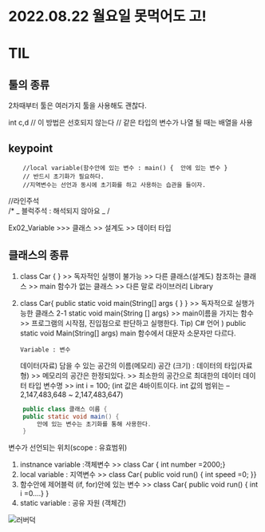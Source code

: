 # 2022.08.22 월요일 못먹어도 고!

# TIL

## 툴의 종류

2차때부터 툴은 여러가지 툴을 사용해도 괜찮다.

int c,d // 이 방법은 선호되지 않는다
// 같은 타입의 변수가 나열 될 때는 배열을 사용

## keypoint

    	//local variable(함수안에 있는 변수 : main() {  안에 있는 변수 }
    	// 반드시 초기화가 필요하다.
        //지역변수는 선언과 동시에 초기화를 하고 사용하는 습관을 들이자.

//라인주석  
 /\*
_ 블럭주석 : 해석되지 않아요
_ /

Ex02_Variable >>> 클래스 >> 설계도 >> 데이터 타입

## 클래스의 종류

1.  class Car { } >> 독자적인 실행이 불가능 >> 다른 클래스(설계도) 참조하는 클래스 >> main 함수가 없는 클래스 >>
    다른 말로 라이브러리 Library
2.  class Car{ public static void main(String[] args { } } >> 독자적으로 실행가능한 클래스
    2-1 static void main{String [] args} >> main이름을 가지는 함수 >> 프로그램의 시작점, 진입점으로 판단하고 실행한다.
    Tip)
    C# 언어 ) public static void Main(String[] args) main 함수에서 대문자 소문자만 다르다.

        Variable : 변수

    데이터(자료) 담을 수 있는 공간의 이름(메모리)
    공간 (크기) : 데이터의 타입(자료형) >> 메모리의 공간은 한정되있다. >> 최소한의 공간으로 최대한의 데이터
    데이터 타입 변수명 >> int i = 100; (int 값은 4바이트이다. int 값의 범위는 –2,147,483,648 ~ 2,147,483,647)

```java
	public class 클래스 이름 {
	public static void main() {
		안에 있는 변수는 초기화를 통해 사용한다.
	}
```

변수가 선언되는 위치(scope : 유효범위)

1. instnance variable :객체변수 >> class Car { int number =2000;}
2. local variable : 지역변수 >> class Car{ public void run() { int speed =0; }}
3. 함수안에 제어블럭 (if, for)안에 있는 변수 >> class Car{ public void run() { int i =0....} }
4. static variable : 공유 자원 (객체간)

![러버덕](https://camo.githubusercontent.com/a123b2c6011765dd07b9b58e40599a0ba15336a9ddd082e85f704781c97baee2/687474703a2f2f6366696c65362e75662e746973746f72792e636f6d2f696d6167652f32343236453634363534334339423435333243374230)
